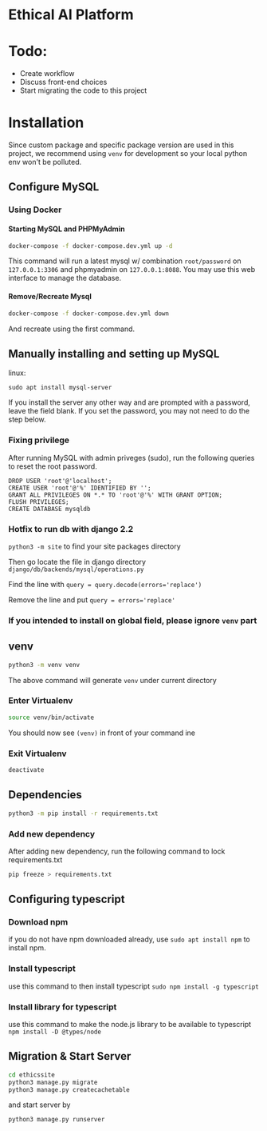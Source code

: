 # Ethical AI Platform

# Todo:

- Create workflow
- Discuss front-end choices
- Start migrating the code to this project

# Installation

Since custom package and specific package version are used in this project, we recommend using `venv` for development so your local python env won't be polluted.

## Configure MySQL

### Using Docker

#### Starting MySQL and PHPMyAdmin

```bash
docker-compose -f docker-compose.dev.yml up -d
```

This command will run a latest mysql w/ combination `root/password` on `127.0.0.1:3306` and phpmyadmin on `127.0.0.1:8088`. You may use this web interface to manage the database.

#### Remove/Recreate Mysql

```bash
docker-compose -f docker-compose.dev.yml down
```

And recreate using the first command.

## Manually installing and setting up MySQL

linux:

```
sudo apt install mysql-server
```

If you install the server any other way and are prompted with a password, leave the field blank.
If you set the password, you may not need to do the step below.

### Fixing privilege

After running MySQL with admin priveges (sudo), run the following queries to reset the root password.

```
DROP USER 'root'@'localhost';
CREATE USER 'root'@'%' IDENTIFIED BY '';
GRANT ALL PRIVILEGES ON *.* TO 'root'@'%' WITH GRANT OPTION;
FLUSH PRIVILEGES;
CREATE DATABASE mysqldb
```

### Hotfix to run db with django 2.2

`python3 -m site`
to find your site packages directory

Then go locate the file in django directory
`django/db/backends/mysql/operations.py`

Find the line with `query = query.decode(errors='replace')`

Remove the line and put `query = errors='replace'`

### If you intended to install on global field, please ignore `venv` part

## venv

```bash
python3 -m venv venv
```

The above command will generate `venv` under current directory

### Enter Virtualenv

```bash
source venv/bin/activate
```

You should now see `(venv)` in front of your command ine

### Exit Virtualenv

```bash
deactivate
```

## Dependencies

```bash
python3 -m pip install -r requirements.txt
```

### Add new dependency

After adding new dependency, run the following command to lock requirements.txt

```bash
pip freeze > requirements.txt
```

<!--@TODO if custom packages uses, we could have a script to move then into `venv` or let user do their global package stuff.-->

## Configuring typescript

### Download npm

if you do not have npm downloaded already, use `sudo apt install npm` to install npm.

### Install typescript

use this command to then install typescript `sudo npm install -g typescript`

### Install library for typescript

use this command to make the node.js library to be available to typescript `npm install -D @types/node`

## Migration & Start Server

```bash
cd ethicssite
python3 manage.py migrate
python3 manage.py createcachetable
```

and start server by

```bash
python3 manage.py runserver
```
